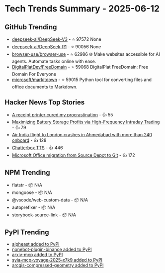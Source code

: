 # Tech Trends Summary - 2025-06-12

## GitHub Trending
- [deepseek-ai/DeepSeek-V3](https://github.com/deepseek-ai/DeepSeek-V3) - ⭐ 97572
  None
- [deepseek-ai/DeepSeek-R1](https://github.com/deepseek-ai/DeepSeek-R1) - ⭐ 90056
  None
- [browser-use/browser-use](https://github.com/browser-use/browser-use) - ⭐ 62986
  🌐 Make websites accessible for AI agents. Automate tasks online with ease.
- [DigitalPlatDev/FreeDomain](https://github.com/DigitalPlatDev/FreeDomain) - ⭐ 59068
  DigitalPlat FreeDomain: Free Domain For Everyone
- [microsoft/markitdown](https://github.com/microsoft/markitdown) - ⭐ 59015
  Python tool for converting files and office documents to Markdown.

## Hacker News Top Stories
- [A receipt printer cured my procrastination](https://www.laurieherault.com/articles/a-thermal-receipt-printer-cured-my-procrastination) - 👍 55
- [Maximizing Battery Storage Profits via High-Frequency Intraday Trading](https://arxiv.org/abs/2504.06932) - 👍 79
- [Air India flight to London crashes in Ahmedabad with more than 240 onboard](https://www.theguardian.com/world/live/2025/jun/12/air-india-flight-ai171-plane-crash-ahmedabad-india-latest-updates) - 👍 128
- [Chatterbox TTS](https://github.com/resemble-ai/chatterbox) - 👍 446
- [Microsoft Office migration from Source Depot to Git](https://danielsada.tech/blog/carreer-part-7-how-office-moved-to-git-and-i-loved-devex/) - 👍 172

## NPM Trending
- flatstr - 📦 N/A
- mongoose - 📦 N/A
- @vscode/web-custom-data - 📦 N/A
- autoprefixer - 📦 N/A
- storybook-source-link - 📦 N/A

## PyPI Trending
- [alpheast added to PyPI](https://pypi.org/project/alpheast/)
- [nonebot-plugin-binance added to PyPI](https://pypi.org/project/nonebot-plugin-binance/)
- [arxiv-mcp added to PyPI](https://pypi.org/project/arxiv-mcp/)
- [syia-mcp-voyage-2025-x7k9 added to PyPI](https://pypi.org/project/syia-mcp-voyage-2025-x7k9/)
- [arcgis-compressed-geometry added to PyPI](https://pypi.org/project/arcgis-compressed-geometry/)

